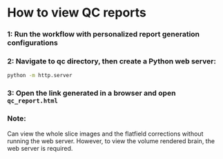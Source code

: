 # How to view QC reports

### 1: Run the workflow with personalized report generation configurations

### 2: Navigate to qc directory, then create a Python web server:

```bash
python -m http.server
```
### 3: Open the link generated in a browser and open `qc_report.html`


### Note:
 Can view the whole slice images and the flatfield corrections without running the web server. However, to view the volume rendered brain, the web server is required.
